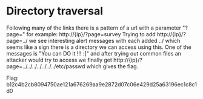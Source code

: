 # Directory traversal

Following many of the links there is a pattern of a url with a parameter "?page=" for example: http://{ip}/?page=survey
Trying to add http://{ip}/?page=../ we see interesting alert messages with each added ../ which seems like a sign there is a directory we can access using this.
One of the messages is "You can DO it !!!  :]" and after trying out common files an attacker would try to access we finally get 
http://{ip}/?page=../../../../../../../etc/passwd which gives the flag.


Flag: b12c4b2cb8094750ae121a676269aa9e2872d07c06e429d25a63196ec1c8c1d0 
